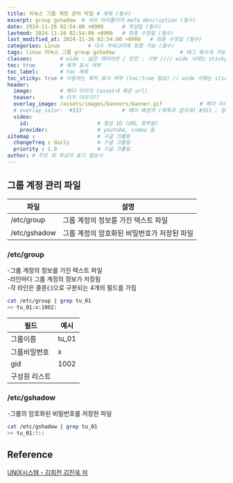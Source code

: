 ```yaml
---
title: 리눅스 그룹 계정 관리 파일 # 제목 (필수)
excerpt: group gshadow  # 서브 타이틀이자 meta description (필수)
date: 2024-11-26 02:54:00 +0900      # 작성일 (필수)
lastmod: 2024-11-26 02:54:00 +0900   # 최종 수정일 (필수)
last_modified_at: 2024-11-26 02:54:00 +0900   # 최종 수정일 (필수)
categories: Linux         # 다수 카테고리에 포함 가능 (필수)
tags: linux 리눅스 그룹 group gshadow                     # 태그 복수개 가능 (필수)
classes:         # wide : 넓은 레이아웃 / 빈칸 : 기본 //// wide 시에는 sticky toc 불가
toc: true        # 목차 표시 여부
toc_label:       # toc 제목
toc_sticky: true # 이동하는 목차 표시 여부 (toc:true 필요) // wide 시에는 sticky toc 불가
header: 
  image:         # 헤더 이미지 (asset내 혹은 url)
  teaser:        # 티저 이미지??
  overlay_image: /assets/images/banners/banner.gif            # 헤더 이미지 (제목과 겹치게)
  # overlay_color: '#333'            # 헤더 배경색 (제목과 겹치게) #333 : 짙은 회색 (필수)
  video:
    id:                      # 영상 ID (URL 뒷부분)
    provider:                # youtube, vimeo 등
sitemap :                    # 구글 크롤링
  changefreq : daily         # 구글 크롤링
  priority : 1.0             # 구글 크롤링
author: # 주인 외 작성자 표기 필요시
---
```

<!--postNo: 2041126_004-->


## 그룹 계정 관리 파일  

|파일|설명|
|---|---|
|/etc/group|그룹 계정의 정보를 가진 텍스트 파일|
|/etc/gshadow|그룹 계정의 암호화된 비밀번호가 저장된 파일|


### /etc/group  

-그룹 계정의 정보를 가진 텍스트 파일  
-라인마다 그룹 계정의 정보가 저장됨  
-각 라인은 콜론(:)으로 구분되는 4개의 필드를 가짐  

```bash
cat /etc/group | grep tu_01
>> tu_01:x:1002:
```

|필드|예시|
|---|---|
|그룹이름|tu_01|
|그룹비밀번호|x|
|gid|1002|
|구성원 리스트||


### /etc/gshadow  

-그룹의 암호화된 비밀번호를 저장한 파일  

```bash
cat /etc/gshadow | grep tu_01
>> tu_01:!::
```


## Reference  

[UNIX시스템 - 김희천,김진욱 저 ](https://search.shopping.naver.com/book/catalog/41474371650)  
